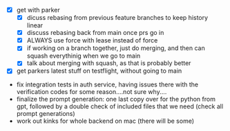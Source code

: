 - [x] get with parker
	- [x] dicuss rebasing from previous feature branches to keep history linear
	- [x] discuss rebasing back from main once prs go in
	- [x] ALWAYS use force with lease instead of force
	- [x] if working on a branch together, just do merging, and then can squash everythinig when we go to main
	- [x] talk about merging with squash, as that is probably better
- [x] get parkers latest stuff on testflight, without going to main
- fix integration tests in auth service, having issues there with the verification codes for some reason....not sure why....
- finalize the prompt generation: one last copy over for the python from gpt, followed by a double check of included files that we need (check all prompt generations)
- work out kinks for whole backend on mac (there will be some)